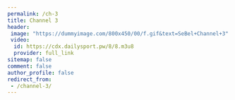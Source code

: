 ```yaml
---
permalink: /ch-3
title: Channel 3
header:
 image: "https://dummyimage.com/800x450/00/f.gif&text=SeBel+Channel+3"
 video:
  id: https://cdx.dailysport.pw/8/8.m3u8
  provider: full_link
sitemap: false
comment: false
author_profile: false
redirect_from:
 - /channel-3/
---
```

<style>h1#page-title{display:none;height:0;visibility:hidden;!important</style>

